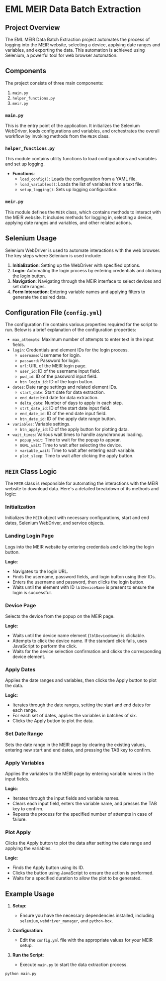 # EML MEIR Data Batch Extraction

## Project Overview

The EML MEIR Data Batch Extraction project automates the process of logging into the MEIR website, selecting a device, applying date ranges and variables, and exporting the data. This automation is achieved using Selenium, a powerful tool for web browser automation.

## Components

The project consists of three main components:

1. `main.py`
2. `helper_functions.py`
3. `meir.py`

### `main.py`

This is the entry point of the application. It initializes the Selenium WebDriver, loads configurations and variables, and orchestrates the overall workflow by invoking methods from the `MEIR` class.

### `helper_functions.py`

This module contains utility functions to load configurations and variables and set up logging.

- **Functions**:
  - `load_config()`: Loads the configuration from a YAML file.
  - `load_variables()`: Loads the list of variables from a text file.
  - `setup_logging()`: Sets up logging configuration.

### `meir.py`

This module defines the `MEIR` class, which contains methods to interact with the MEIR website. It includes methods for logging in, selecting a device, applying date ranges and variables, and other related actions.

## Selenium Usage

Selenium WebDriver is used to automate interactions with the web browser. The key steps where Selenium is used include:

1. **Initialization**: Setting up the WebDriver with specified options.
2. **Login**: Automating the login process by entering credentials and clicking the login button.
3. **Navigation**: Navigating through the MEIR interface to select devices and set date ranges.
4. **Form Interaction**: Entering variable names and applying filters to generate the desired data.

## Configuration File (`config.yml`)

The configuration file contains various properties required for the script to run. Below is a brief explanation of the configuration properties:

- `max_attempts`: Maximum number of attempts to enter text in the input fields.
- `login`: Credentials and element IDs for the login process.
  - `username`: Username for login.
  - `password`: Password for login.
  - `url`: URL of the MEIR login page.
  - `user_id`: ID of the username input field.
  - `pwd_id`: ID of the password input field.
  - `btn_login_id`: ID of the login button.
- `dates`: Date range settings and related element IDs.
  - `start_date`: Start date for data extraction.
  - `end_date`: End date for data extraction.
  - `delta_date`: Number of days to apply in each step.
  - `strt_date_id`: ID of the start date input field.
  - `end_date_id`: ID of the end date input field.
  - `btn_date_id`: ID of the apply date range button.
- `variables`: Variable settings.
  - `btn_apply_id`: ID of the apply button for plotting data.
- `wait_times`: Various wait times to handle asynchronous loading.
  - `popup_wait`: Time to wait for the popup to appear.
  - `UGML_wait`: Time to wait after selecting the device.
  - `variable_wait`: Time to wait after entering each variable.
  - `plot_sleep`: Time to wait after clicking the apply button.

## `MEIR` Class Logic

The `MEIR` class is responsible for automating the interactions with the MEIR website to download data. Here's a detailed breakdown of its methods and logic:

### Initialization

Initializes the `MEIR` object with necessary configurations, start and end dates, Selenium WebDriver, and service objects.

### Landing Login Page

Logs into the MEIR website by entering credentials and clicking the login button.

**Logic**:
- Navigates to the login URL.
- Finds the username, password fields, and login button using their IDs.
- Enters the username and password, then clicks the login button.
- Waits until the element with ID `lblDeviceName` is present to ensure the login is successful.

### Device Page

Selects the device from the popup on the MEIR page.

**Logic**:
- Waits until the device name element (`lblDeviceName`) is clickable.
- Attempts to click the device name. If the standard click fails, uses JavaScript to perform the click.
- Waits for the device selection confirmation and clicks the corresponding device element.

### Apply Dates

Applies the date ranges and variables, then clicks the Apply button to plot the data.

**Logic**:
- Iterates through the date ranges, setting the start and end dates for each range.
- For each set of dates, applies the variables in batches of six.
- Clicks the Apply button to plot the data.

### Set Date Range

Sets the date range in the MEIR page by clearing the existing values, entering new start and end dates, and pressing the TAB key to confirm.

### Apply Variables

Applies the variables to the MEIR page by entering variable names in the input fields.

**Logic**:
- Iterates through the input fields and variable names.
- Clears each input field, enters the variable name, and presses the TAB key to confirm.
- Repeats the process for the specified number of attempts in case of failure.

### Plot Apply

Clicks the Apply button to plot the data after setting the date range and applying the variables.

**Logic**:
- Finds the Apply button using its ID.
- Clicks the button using JavaScript to ensure the action is performed.
- Waits for a specified duration to allow the plot to be generated.

## Example Usage

1. **Setup**:
   - Ensure you have the necessary dependencies installed, including `selenium`, `webdriver_manager`, and `python-box`.

2. **Configuration**:
   - Edit the `config.yml` file with the appropriate values for your MEIR setup.

3. **Run the Script**:
   - Execute `main.py` to start the data extraction process.

```bash
python main.py